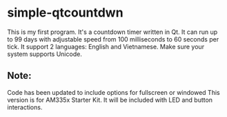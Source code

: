 # simple-qtcountdwn
This is my first program. It's a countdown timer written in Qt.
It can run up to 99 days with adjustable speed from 100 milliseconds to 60 seconds per tick.
It support 2 languages: English and Vietnamese. Make sure your system supports Unicode.

## Note:
Code has been updated to include options for fullscreen or windowed
This version is for AM335x Starter Kit. It will be included with LED and button interactions.
